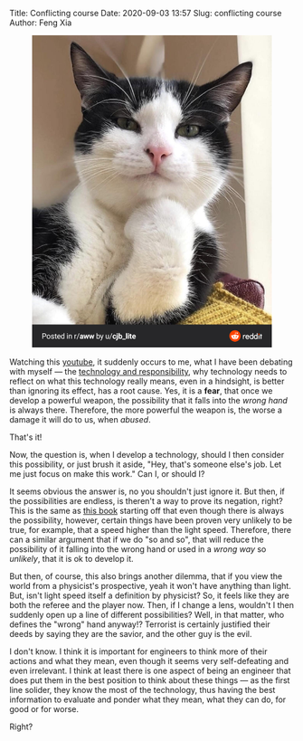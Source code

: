 Title: Conflicting course
Date: 2020-09-03 13:57
Slug: conflicting course
Author: Feng Xia

<figure class="col l6 m6 s12">
  <img src="images/1e17114.jpg"/>
</figure>

Watching this [youtube][1], it suddenly occurs to me, what I have been
debating with myself &mdash; the [technology and responsibility][2], why
technology needs to reflect on what this technology really means, even
in a hindsight, is better than ignoring its effect, has a root
cause. Yes, it is a **fear**, that once we develop a powerful weapon,
the possibility that it falls into the _wrong hand_ is always
there. Therefore, the more powerful the weapon is, the worse a damage
it will do to us, when _abused_.

That's it!

Now, the question is, when I develop a technology, should I then
consider this possibility, or just brush it aside, "Hey, that's
someone else's job. Let me just focus on make this work." Can I, or
should I?

It seems obvious the answer is, no you shouldn't just ignore it. But
then, if the possibilities are endless, is theren't a way to prove its
negation, right? This is the same as [this book][3] starting off that
even though there is always the possibility, however, certain things
have been proven very unlikely to be true, for example, that a speed
higher than the light speed. Therefore, there can a similar argument
that if we do "so and so", that will reduce the possibility of it
falling into the wrong hand or used in a _wrong way_ so _unlikely_,
that it is ok to develop it.

But then, of course, this also brings another dilemma, that if you
view the world from a physicist's prospective, yeah it won't have
anything than light. But, isn't light speed itself a definition by
physicist? So, it feels like they are both the referee and the player
now. Then, if I change a lens, wouldn't I then suddenly open up a line
of different possibilities? Well, in that matter, who defines the
"wrong" hand anyway!? Terrorist is certainly justified their deeds by
saying they are the savior, and the other guy is the evil.

I don't know. I think it is important for engineers to think more of
their actions and what they mean, even though it seems very
self-defeating and even irrelevant. I think at least there is one
aspect of being an engineer that does put them in the best position to
think about these things &mdash; as the first line solider, they know
the most of the technology, thus having the best information to
evaluate and ponder what they mean, what they can do, for good or for
worse.

Right?


[1]: https://www.youtube.com/watch?v=ledJBbRfH8g
[2]: {filename}/thoughts/technology%20and%20society.md
[3]: https://www.amazon.com/Physicists-Guide-Skepticism-Faster-Than-Light-Pseudoscientific/dp/0879754400
